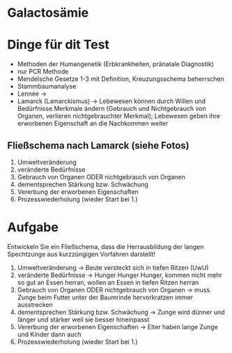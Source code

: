 # Galactosämie





# Dinge für dit Test
- Methoden der Humangenetik (Erbkrankheiten, pränatale Diagnostik)
- nur PCR Methode
- Mendelsche Gesetze 1-3 mit Definition, Kreuzungsschema beherrschen
- Stammbaumanalyse
- Lennée ->
- Lamarck (Lamarckismus) -> Lebewesen können durch Willen und Bedürfnisse Merkmale ändern (Gebrauch und Nichtgebrauch von Organen, verlieren nichtgebrauchter Merkmal); Lebewesen geben ihre erworbenen Eigenschaft an die Nachkommen weiter

## Fließschema nach Lamarck (siehe Fotos)
1. Umweltveränderung
2. veränderte Bedürfnisse
3. Gebrauch von Organen ODER nichtgebrauch von Organen
4. dementsprechen Stärkung bzw. Schwächung
5. Vererbung der erworbenen Eigenschaften
6. Prozesswiederholung (wieder Start bei 1.)


# Aufgabe

Entwickeln Sie ein Fließschema, dass die Herrausbildung der langen Spechtzunge aus kurzzüngigen Vorfahren darstellt!

1. Umweltveränderung -> Beute versteckt sich in tiefen Ritzen (UwU)
2. veränderte Bedürfnisse -> Hunger Hunger Hunger, kommen nicht mehr so gut an Essen herran, wollen an Essen in tiefen Ritzen herran
3. Gebrauch von Organen ODER nichtgebrauch von Organen -> muss Zunge beim Futter unter der Baumrinde hervorkratzen immer ausstrecken
4. dementsprechen Stärkung bzw. Schwächung -> Zunge wird dünner und länger und stärker weil sie besser hineinpasst
5. Vererbung der erworbenen Eigenschaften -> Elter haben lange Zunge und Kinder dann auch
6. Prozesswiederholung (wieder Start bei 1.)

